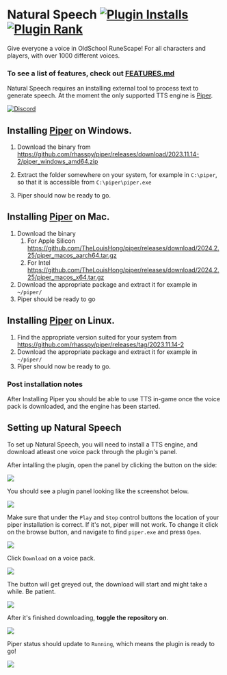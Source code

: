 # Natural Speech [![Plugin Installs](http://img.shields.io/endpoint?url=https://i.pluginhub.info/shields/installs/plugin/naturalspeech)](https://runelite.net/plugin-hub/show/naturalspeech) [![Plugin Rank](http://img.shields.io/endpoint?url=https://i.pluginhub.info/shields/rank/plugin/naturalspeech)](https://runelite.net/plugin-hub)


Give everyone a voice in OldSchool RuneScape! For all characters and players, with over 1000 different voices.

### To see a list of features, check out [FEATURES.md](FEATURES.md)

Natural Speech requires an installing external tool to process text to generate speech.
At the moment the only supported TTS engine is  [Piper](https://github.com/rhasspy/piper).

[![Discord](https://discord.com/api/guilds/1214848661029392405/widget.png?style=banner2)](https://discord.gg/FYPM226s)


## Installing  [Piper](https://github.com/rhasspy/piper) on Windows.

1. Download the binary from https://github.com/rhasspy/piper/releases/download/2023.11.14-2/piper_windows_amd64.zip

2. Extract the folder somewhere on your system, for example in ```C:\piper```, so that it is accessible from ```C:\piper\piper.exe```
3. Piper should now be ready to go.

## Installing  [Piper](https://github.com/TheLouisHong/piper) on Mac.
1. Download the binary
    1. For Apple Silicon https://github.com/TheLouisHong/piper/releases/download/2024.2.25/piper_macos_aarch64.tar.gz
    2. For Intel https://github.com/TheLouisHong/piper/releases/download/2024.2.25/piper_macos_x64.tar.gz
2. Download the appropriate package and extract it for example in ```~/piper/```
3. Piper should be ready to go

## Installing  [Piper](https://github.com/rhasspy/piper) on Linux.
1. Find the appropriate version suited for your system from https://github.com/rhasspy/piper/releases/tag/2023.11.14-2
2. Download the appropriate package and extract it for example in ```~/piper/```
3. Piper should now be ready to go.


### Post installation notes

After Installing Piper you should be able to use TTS in-game once the voice pack is downloaded, and the engine has been started.

## Setting up Natural Speech
To set up Natural Speech, you will need to install a TTS engine, and download atleast one voice pack through the plugin's panel.

After intalling the plugin, open the panel by clicking the button on the side:

![](https://mechanic.ink/img/osrs/readme/naturalspeech-0.png)

You should see a plugin panel looking like the screenshot below.

![](https://mechanic.ink/img/osrs/readme/naturalspeech-1.png)

Make sure that under the `Play` and `Stop` control buttons the location of your piper installation is correct.
If it's not, piper will not work. To change it click on the browse button, and navigate to find `piper.exe` and press `Open`.

![](https://mechanic.ink/img/osrs/readme/naturalspeech-2.png)

Click `Download` on a voice pack.

![](https://mechanic.ink/img/osrs/readme/naturalspeech-3.png)


The button will get greyed out, the download will start and might take a while. Be patient.

![](https://mechanic.ink/img/osrs/readme/naturalspeech-4.png)

After it's finished downloading, **toggle the repository on**.

![](https://mechanic.ink/img/osrs/readme/naturalspeech-5.png)

Piper status should update to `Running`, which means the plugin is ready to go!

![](https://mechanic.ink/img/osrs/readme/naturalspeech-6.png)

